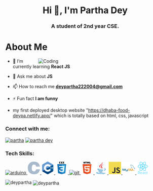 <h1 align="center">Hi 👋, I'm Partha Dey</h1>
<h3 align="center">A student of 2nd year CSE.</h3>
<h1>About Me</h1>
<div>
<img align="right" alt="Coding" width="400" src="https://aster.cloud/wp-content/uploads/2022/11/compiling-code.gif">



- 🌱 I’m currently learning **React JS**

- 💬 Ask me about **JS**

- 📫 How to reach me **deypartha222004@gmail.com**

- ⚡ Fun fact **I am funny**

-  my first deployed desktop website "https://dhaba-food-deypa.netlify.app/" which is totally based on html, css, javascript
</div>
<div>
<h3 align="left">Connect with me:</h3>
<p align="left">
<a href="https://twitter.com/partha" target="blank"><img align="center" src="https://raw.githubusercontent.com/rahuldkjain/github-profile-readme-generator/master/src/images/icons/Social/twitter.svg" alt="partha" height="30" width="40" /></a>
<a href="https://linkedin.com/in/partha dey" target="blank"><img align="center" src="https://raw.githubusercontent.com/rahuldkjain/github-profile-readme-generator/master/src/images/icons/Social/linked-in-alt.svg" alt="partha dey" height="30" width="40" /></a>
</p>
</div>
<h3 align="left">Tech Skills:</h3>
<p align="left"> <a href="https://www.arduino.cc/" target="_blank" rel="noreferrer"> <img src="https://cdn.worldvectorlogo.com/logos/arduino-1.svg" alt="arduino" width="40" height="40"/> </a> <a href="https://www.cprogramming.com/" target="_blank" rel="noreferrer"> <img src="https://raw.githubusercontent.com/devicons/devicon/master/icons/c/c-original.svg" alt="c" width="40" height="40"/> </a> <a href="https://www.w3schools.com/cpp/" target="_blank" rel="noreferrer"> <img src="https://raw.githubusercontent.com/devicons/devicon/master/icons/cplusplus/cplusplus-original.svg" alt="cplusplus" width="40" height="40"/> </a> <a href="https://www.w3schools.com/css/" target="_blank" rel="noreferrer"> <img src="https://raw.githubusercontent.com/devicons/devicon/master/icons/css3/css3-original-wordmark.svg" alt="css3" width="40" height="40"/> </a> <a href="https://git-scm.com/" target="_blank" rel="noreferrer"> <img src="https://www.vectorlogo.zone/logos/git-scm/git-scm-icon.svg" alt="git" width="40" height="40"/> </a> <a href="https://www.w3.org/html/" target="_blank" rel="noreferrer"> <img src="https://raw.githubusercontent.com/devicons/devicon/master/icons/html5/html5-original-wordmark.svg" alt="html5" width="40" height="40"/> </a> <a href="https://www.java.com" target="_blank" rel="noreferrer"> <img src="https://raw.githubusercontent.com/devicons/devicon/master/icons/java/java-original.svg" alt="java" width="40" height="40"/> </a> <a href="https://developer.mozilla.org/en-US/docs/Web/JavaScript" target="_blank" rel="noreferrer"> <img src="https://raw.githubusercontent.com/devicons/devicon/master/icons/javascript/javascript-original.svg" alt="javascript" width="40" height="40"/> </a> <a href="https://www.mysql.com/" target="_blank" rel="noreferrer"> <img src="https://raw.githubusercontent.com/devicons/devicon/master/icons/mysql/mysql-original-wordmark.svg" alt="mysql" width="40" height="40"/> </a> <a href="https://reactjs.org/" target="_blank" rel="noreferrer"> <img src="https://raw.githubusercontent.com/devicons/devicon/master/icons/react/react-original-wordmark.svg" alt="react" width="40" height="40"/> </a> </p>

<p><img align="left" src="https://github-readme-stats.vercel.app/api/top-langs?username=deypartha&show_icons=true&locale=en&layout=compact" alt="deypartha" /></p>

<p>&nbsp;<img align="center" src="https://github-readme-stats.vercel.app/api?username=deypartha&show_icons=true&locale=en" alt="deypartha" /></p>
